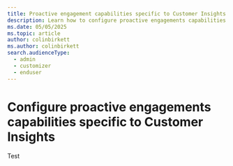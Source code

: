 ```yaml
---
title: Proactive engagement capabilities specific to Customer Insights
description: Learn how to configure proactive engagements capabilities specific to Customer Insights in Dynamics 365 Customer Insights - Journeys.
ms.date: 05/05/2025
ms.topic: article
author: colinbirkett
ms.author: colinbirkett
search.audienceType: 
  - admin
  - customizer
  - enduser
---
```


# Configure proactive engagements capabilities specific to Customer Insights

Test